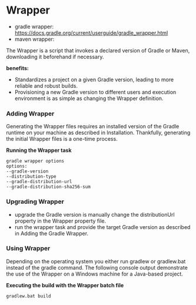 # Wrapper
* gradle wrapper: https://docs.gradle.org/current/userguide/gradle_wrapper.html
* maven wrapper:

The Wrapper is a script that invokes a declared version of Gradle or Maven, downloading it beforehand if necessary.

**benefits:**
* Standardizes a project on a given Gradle version, leading to more reliable and robust builds.
* Provisioning a new Gradle version to different users and execution environment is as simple as changing the Wrapper definition.
### Adding Wrapper
Generating the Wrapper files requires an installed version of the Gradle runtime on your machine as described in Installation. Thankfully, generating the initial Wrapper files is a one-time process.

**Running the Wrapper task**
```
gradle wrapper options
options:
--gradle-version
--distribution-type
--gradle-distribution-url 
--gradle-distribution-sha256-sum
``` 
### Upgrading Wrapper
* upgrade the Gradle version is manually change the distributionUrl property in the Wrapper property file.
* run the wrapper task and provide the target Gradle version as described in Adding the Gradle Wrapper. 
### Using Wrapper
Depending on the operating system you either run gradlew or gradlew.bat instead of the gradle command. The following console output demonstrate the use of the Wrapper on a Windows machine for a Java-based project.

**Executing the build with the Wrapper batch file**
```
gradlew.bat build
```

